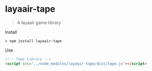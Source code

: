 # layaair-tape
> A layaair game library

Install
```
> npm install layaair-tape
```

Use
```html
<!-- Tape Library -->
<script src="../node_modules/layaair-tape/dist/tape.js"></script>
```